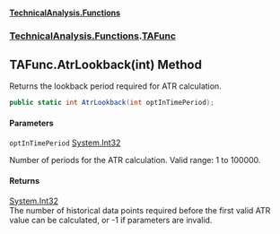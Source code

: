 #### [TechnicalAnalysis\.Functions](Atypical.TechnicalAnalysis.Functions.md 'Atypical\.TechnicalAnalysis\.Functions')
### [TechnicalAnalysis\.Functions](Atypical.TechnicalAnalysis.Functions.md#TechnicalAnalysis.Functions 'TechnicalAnalysis\.Functions').[TAFunc](TAFunc.md 'TechnicalAnalysis\.Functions\.TAFunc')

## TAFunc\.AtrLookback\(int\) Method

Returns the lookback period required for ATR calculation\.

```csharp
public static int AtrLookback(int optInTimePeriod);
```
#### Parameters

<a name='TechnicalAnalysis.Functions.TAFunc.AtrLookback(int).optInTimePeriod'></a>

`optInTimePeriod` [System\.Int32](https://docs.microsoft.com/en-us/dotnet/api/System.Int32 'System\.Int32')

Number of periods for the ATR calculation\. Valid range: 1 to 100000\.

#### Returns
[System\.Int32](https://docs.microsoft.com/en-us/dotnet/api/System.Int32 'System\.Int32')  
The number of historical data points required before the first valid ATR value can be calculated, or \-1 if parameters are invalid\.
